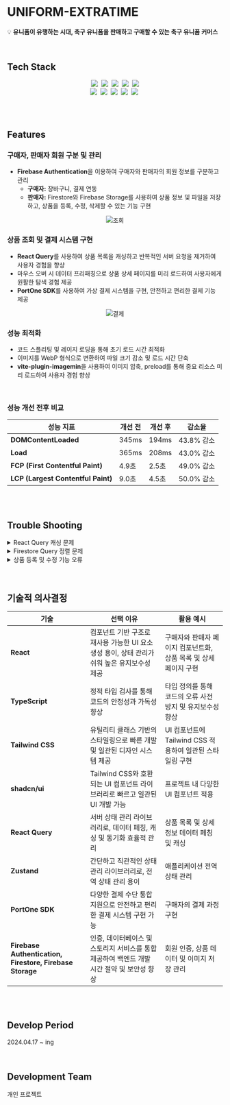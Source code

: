 <a name="readme-top"></a>

<!-- PROJECT NAME-->
# UNIFORM-EXTRATIME

💡 **유니폼이 유행하는 시대, 축구 유니폼을 판매하고 구매할 수 있는 축구 유니폼 커머스**

<br>

<!-- 기술 스택  -->
## Tech Stack
<p align="center">
  <img src="https://img.shields.io/badge/React-61DAFB?style=for-the-badge&logo=React&logoColor=black">&nbsp;
  <img src="https://img.shields.io/badge/TypeScript-3178C6?style=for-the-badge&logo=TypeScript&logoColor=black">&nbsp;
  <img src="https://img.shields.io/badge/Tailwind CSS-06B6D4?style=for-the-badge&logo=Tailwind CSS&logoColor=black">&nbsp;
  <img src="https://img.shields.io/badge/shadcn/ui-000000?style=for-the-badge&logo=shadcn/ui&logoColor=white">&nbsp;
  <img src="https://img.shields.io/badge/React Query-FF4154?style=for-the-badge&logo=React Query&logoColor=black"><br>
  <img src="https://img.shields.io/badge/Firebase-FFCA28?style=for-the-badge&logo=Firebase&logoColor=black">&nbsp;
  <img src="https://img.shields.io/badge/GitHub Actions-2088FF?style=for-the-badge&logo=GitHub Actions&logoColor=black">&nbsp;
  <img src="https://img.shields.io/badge/Vercel-000000?style=for-the-badge&logo=Vercel&logoColor=white">&nbsp;
  <img src="https://img.shields.io/badge/Prettier-F7B93E?style=for-the-badge&logo=Prettier&logoColor=black">&nbsp;
  <img src="https://img.shields.io/badge/ESLint-4B32C3?style=for-the-badge&logo=ESLint&logoColor=white">&nbsp;
</p>
<br><br>

<!--주요 기능-->
## Features

### 구매자, 판매자 회원 구분 및 관리
- **Firebase Authentication**을 이용하여 구매자와 판매자의 회원 정보를 구분하고 관리
  - **구매자:** 장바구니, 결제 연동
  - **판매자:** Firestore와 Firebase Storage를 사용하여 상품 정보 및 파일을 저장하고, 상품을 등록, 수정, 삭제할 수 있는 기능 구현
    
<div align="center">
  
 ![조회](https://github.com/yangwonjoon/Uniform-ExtraTime/assets/102780846/e80f49ca-f16e-4664-9081-0d6fab79c6f3)

  
</div>

### 상품 조회 및 결제 시스템 구현

- **React Query**를 사용하여 상품 목록을 캐싱하고 반복적인 서버 요청을 제거하여 사용자 경험을 향상
- 마우스 오버 시 데이터 프리패칭으로 상품 상세 페이지를 미리 로드하여 사용자에게 원활한 탐색 경험 제공
- **PortOne SDK**를 사용하여 가상 결제 시스템을 구현, 안전하고 편리한 결제 기능 제공

<div align="center">
  
![결제](https://github.com/yangwonjoon/Uniform-ExtraTime/assets/102780846/4d3eee2e-c4d9-446c-b5fa-17fa1f085f8a)
  
</div>

### 성능 최적화

- 코드 스플리팅 및 레이지 로딩을 통해 초기 로드 시간 최적화
- 이미지를 WebP 형식으로 변환하여 파일 크기 감소 및 로드 시간 단축
- **vite-plugin-imagemin**을 사용하여 이미지 압축, preload를 통해 중요 리소스 미리 로드하여 사용자 경험 향상

<br>

### 성능 개선 전후 비교

| **성능 지표**                    | **개선 전** | **개선 후** | **감소율**            |
|--------------------------------|-------------|-------------|----------------------|
| **DOMContentLoaded**           | 345ms       | 194ms       | 43.8% 감소           |
| **Load**                       | 365ms       | 208ms       | 43.0% 감소           |
| **FCP (First Contentful Paint)**| 4.9초       | 2.5초       | 49.0% 감소           |
| **LCP (Largest Contentful Paint)**| 9.0초       | 4.5초       | 50.0% 감소           |

<br><br>

<!--트러블 슈팅-->
## Trouble Shooting

<details>
  <summary>React Query 캐싱 문제</summary>
  <br>
  
  **문제 상황**: 메인 페이지에 변경사항이 주기적이지 않아 사용자 경험 향상을 위해 캐싱으로 네트워크 요청을 방지하려 했으나 지속적인 네트워크 요청 발생

  **문제 접근**: React Query의 디폴트 옵션 설정으로 인한 지속적인 네트워크 요청 발생

  **결과**:
  - staleTime을 적절히 지정하고, refetchOnMount 및 refetchOnWindowFocus 옵션을 false로 설정하여 리패치 방지
  - 캐싱을 통한 사용자 경험 향상 및 네트워크 요청 감소

  <br>
</details>

<details>
  <summary>Firestore Query 정렬 문제</summary>
  <br>
  
  **문제 상황**: 상품 데이터를 타임스탬프 기준 오름차순으로 가져오는 중, “The query requires an index. You can create it here: [URL]” 에러 메시지와 함께 정렬이 안되는 상황

  **문제 접근**: 쿼리문 변경 시도 및 디버깅

  **결과**:
  - 쿼리문에 문제가 없음을 확인 후, Firestore 콘솔에서 에러 메시지의 URL을 통해 필요한 색인 생성
  - 색인 생성 후 쿼리 정렬 문제 해결

  <br>
</details>

<details>
  <summary>상품 등록 및 수정 기능 오류</summary>
  <br>
  
  **문제 상황**: 상품 등록 및 수정 기능 컴포넌트를 공유로 Firestore 및 Firestorage 저장 오류 발생

  **문제 접근**:
  - 등록 및 수정 컴포넌트를 분리하고, 캐러셀에 보여주는 임시 blob URL과 실제 데이터 구분, 정규식 도입

  **결과**:
  - 파일명에 ‘/’ 있을 시 정규식으로 ’_’로 변경
  - fileName state 추가로 파일 이름 별도 관리
  - 주요 로직 수정 및 URL.revokeObjectURL로 임시 URL 해제
  - 저장 오류 문제 해결 및 데이터 처리 정확성 향상

  <br>
</details>
<br><br>

<!--기술적 의사결정-->
## 기술적 의사결정

| **기술**                    | **선택 이유**                                                                                           | **활용 예시**                                                        |
|--------------------------|-------------------------------------------------------------------------------------------------------|--------------------------------------------------------------------|
| **React**                | 컴포넌트 기반 구조로 재사용 가능한 UI 요소 생성 용이, 상태 관리가 쉬워 높은 유지보수성 제공                        | 구매자와 판매자 페이지 컴포넌트화, 상품 목록 및 상세 페이지 구현                                 |
| **TypeScript**           | 정적 타입 검사를 통해 코드의 안정성과 가독성 향상                                                                       | 타입 정의를 통해 코드의 오류 사전 방지 및 유지보수성 향상                                           |
| **Tailwind CSS**         | 유틸리티 클래스 기반의 스타일링으로 빠른 개발 및 일관된 디자인 시스템 제공                                                  | UI 컴포넌트에 Tailwind CSS 적용하여 일관된 스타일링 구현                                           |
| **shadcn/ui**            | Tailwind CSS와 호환되는 UI 컴포넌트 라이브러리로 빠르고 일관된 UI 개발 가능                                                | 프로젝트 내 다양한 UI 컴포넌트 적용                                                           |
| **React Query**          | 서버 상태 관리 라이브러리로, 데이터 페칭, 캐싱 및 동기화 효율적 관리                                                         | 상품 목록 및 상세 정보 데이터 페칭 및 캐싱                                                     |
| **Zustand**              | 간단하고 직관적인 상태 관리 라이브러리로, 전역 상태 관리 용이                                                                | 애플리케이션 전역 상태 관리                                                               |
| **PortOne SDK**          | 다양한 결제 수단 통합 지원으로 안전하고 편리한 결제 시스템 구현 가능                                                         | 구매자의 결제 과정 구현                                                               |
| **Firebase Authentication, Firestore, Firebase Storage** | 인증, 데이터베이스 및 스토리지 서비스를 통합 제공하여 백엔드 개발 시간 절약 및 보안성 향상                        | 회원 인증, 상품 데이터 및 이미지 저장 관리                                                 |

<br><br>

<!--개발 기간 및 인원-->
## Develop Period
2024.04.17 ~ ing

<br>

## Development Team
개인 프로젝트
